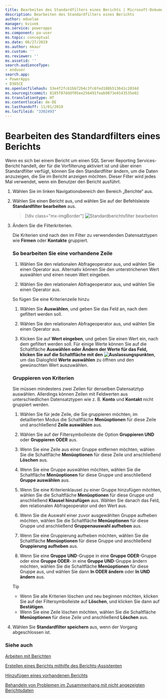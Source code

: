 ```yaml
---
title: Bearbeiten des Standardfilters eines Berichts | Microsoft-Dokumentation
description: Bearbeiten des Standardfilters eines Berichts
author: mduelae
manager: kvivek
ms.service: powerapps
ms.component: pa-user
ms.topic: conceptual
ms.date: 06/27/2019
ms.author: mkaur
ms.custom: ''
ms.reviewer: ''
ms.assetid: ''
search.audienceType:
- enduser
search.app:
- PowerApps
- D365CE
ms.openlocfilehash: 53e4f2fc61bb72b4c3fc6fed188b513641c2034d
ms.sourcegitcommit: 8185f87dddf05ee256491feab9873e9143535e02
ms.translationtype: HT
ms.contentlocale: de-DE
ms.lasthandoff: 11/01/2019
ms.locfileid: "3302493"
---
```

# <a name="edit-the-default-filter-of-a-report"></a>Bearbeiten des Standardfilters eines Berichts

Wenn es sich bei einem Bericht um einen SQL Server Reporting Services-Bericht handelt, der für die Vorfilterung aktiviert ist und über einen Standardfilter verfügt, können Sie den Standardfilter ändern, um die Daten anzuzeigen, die Sie im Bericht anzeigen möchten. Dieser Filter wird jedes Mal verwendet, wenn ein Benutzer den Bericht ausführt.

1. Wählen Sie im linken Navigationsbereich den Bereich „Berichte“ aus.
2. Wählen Sie einen Bericht aus, und wählen Sie auf der Befehlsleiste **Standardfilter bearbeiten** aus.

     > [!div class="mx-imgBorder"]
     > ![Standardberichtsfilter bearbeiten](media/edit_filter.png "Standardberichtsfilter bearbeiten")
  
3. Ändern Sie die Filterkriterien.  
  
   Die Kriterien sind nach den im Filter zu verwendenden Datensatztypen wie **Firmen** oder **Kontakte** gruppiert.  
  
   ### <a name="to-edit-an-existing-row"></a>So bearbeiten Sie eine vorhandene Zeile
   1. Wählen Sie den relationalen Abfrageoperator aus, und wählen Sie einen Operator aus. Alternativ können Sie den unterstrichenen Wert auswählen und einen neuen Wert eingeben.  
  
   2. Wählen Sie den relationalen Abfrageoperator aus, und wählen Sie einen Operator aus.  
  
   So fügen Sie eine Kriterienzeile hinzu  

   1.  Wählen Sie **Auswählen**, und geben Sie das Feld an, nach dem gefiltert werden soll.  

   2.  Wählen Sie den relationalen Abfrageoperator aus, und wählen Sie einen Operator aus.  

   3.  Klicken Sie auf **Wert eingeben**, und geben Sie einen Wert ein, nach dem gefiltert werden soll. Für einige Werte können Sie auf die Schaltfläche **Auswählen oder Ändern der Werte für das Feld, klicken Sie auf die Schaltfläche mit den ![Auslassungspunkten](media/ellipsis-button.png "Schaltfläche mit Auslassungspunkten")**, um das Dialogfeld **Werte auswählen** zu öffnen und den gewünschten Wert auszuwählen.  

   ### <a name="to-group-criteria"></a>Gruppieren von Kriterien
   Sie müssen mindestens zwei Zeilen für denselben Datensatztyp auswählen. Allerdings können Zeilen mit Feldwerten aus unterschiedlichen Datensatztypen wie z. B. **Konto** und **Kontakt** nicht gruppiert werden.  

   1.  Wählen Sie für jede Zeile, die Sie gruppieren möchten, im detaillierten Modus die Schaltfläche **Menüoptionen** für diese Zeile und anschließend **Zeile auswählen** aus.  

   2.  Wählen Sie auf der Filtersymbolleiste die Option **Gruppieren UND** oder **Gruppieren ODER** aus.  

   3.  Wenn Sie eine Zeile aus einer Gruppe entfernen möchten, wählen Sie die Schaltfläche **Menüoptionen** für diese Zeile und anschließend **Löschen** aus.  

   4.  Wenn Sie eine Gruppe auswählen möchten, wählen Sie die Schaltfläche **Menüoptionen** für diese Gruppe und anschließend **Gruppe auswählen** aus.  

   5.  Wenn Sie eine Kriterienklausel zu einer Gruppe hinzufügen möchten, wählen Sie die Schaltfläche **Menüoptionen** für diese Gruppe und anschließend **Klausel hinzufügen** aus. Wählen Sie danach das Feld, den relationalen Abfrageoperator und den Wert aus.  

   6.  Wenn Sie die Auswahl einer zuvor ausgewählten Gruppe aufheben möchten, wählen Sie die Schaltfläche **Menüoptionen** für diese Gruppe und anschließend **Gruppenauswahl aufheben** aus.  

   7.  Wenn Sie eine Gruppierung aufheben möchten, wählen Sie die Schaltfläche **Menüoptionen** für diese Gruppe und anschließend **Gruppierung aufheben** aus.  

   8.  Wenn Sie eine **Gruppe UND**-Gruppe in eine **Gruppe ODER**-Gruppe oder eine **Gruppe ODER**- in eine **Gruppe UND**-Gruppe ändern möchten, wählen Sie die Schaltfläche **Menüoptionen** für diese Gruppe aus, und wählen Sie dann **In ODER ändern** oder **In UND ändern** aus.  

   > [!TIP]
   > - Wenn Sie alle Kriterien löschen und neu beginnen möchten, klicken Sie auf der Filtersymbolleiste auf **Löschen**, und klicken Sie dann auf **Bestätigen**.  
   > - Wenn Sie eine Zeile löschen möchten, wählen Sie die Schaltfläche **Menüoptionen** für diese Zeile und anschließend **Löschen** aus.  
  
4. Wählen Sie **Standardfilter speichern** aus, wenn der Vorgang abgeschlossen ist.



### <a name="see-also"></a>Siehe auch
[Arbeiten mit Berichten](work-with-reports.md) 

[Erstellen eines Berichts mithilfe des Berichts-Assistenten](create-report-with-wizard.md)

[Hinzufügen eines vorhandenen Berichts](add-existing-report.md)

[Behandeln von Problemen im Zusammenhang mit nicht angezeigten Berichtsdaten](troubleshoot-reports.md)

